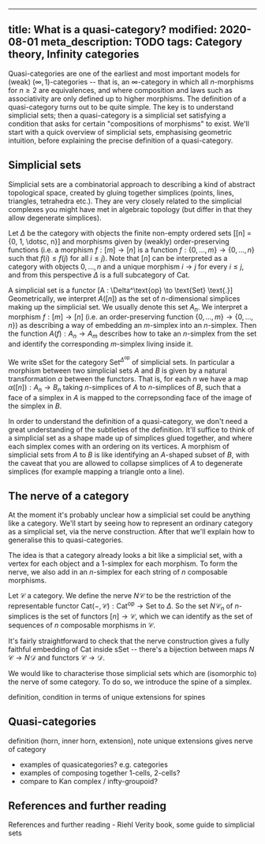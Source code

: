 ----
title: What is a quasi-category?
modified: 2020-08-01
meta_description: TODO
tags: Category theory, Infinity categories
----

Quasi-categories are one of the earliest and most important models for (weak) $(\infty, 1)$-categories -- that is, an $\infty$-category in which all $n$-morphisms for $n \ge 2$ are equivalences, and where composition and laws such as associativity are only defined up to higher morphisms. <!-- TODO explain this much better --> <!-- TODO credit Joyal, Lurie, Vogtmansdfj etc? -->
The definition of a quasi-category turns out to be quite simple. The key is to understand simplicial sets; then a quasi-category is a simplicial set satisfying a condition that asks for certain "compositions of morphisms" to exist. We'll start with a quick overview of simplicial sets, emphasising geometric intuition, before explaining the precise definition of a quasi-category.

<!--more-->

## Simplicial sets

Simplicial sets are a combinatorial approach to describing a kind of abstract topological space, created by gluing together simplices (points, lines, triangles, tetrahedra etc.). They are very closely related to the simplicial complexes you might have met in algebraic topology (but differ in that they allow degenerate simplices).<!-- TODO move parenthetical to a footnote, or explain later and flag that here-->

<!-- picture here -->

Let $\Delta$ be the category with objects the finite non-empty ordered sets
\[[n] = \{0, 1, \dotsc, n\}\]
and morphisms given by (weakly) order-preserving functions (i.e. a morphism $f : [m] \to [n]$ is a function $f : \{0, \dotsc, m\} \to \{0, \dotsc, n\}$ such that $f(i) \le f(j)$ for all $i \le j$). Note that $[n]$ can be interpreted as a category with objects $0, \dotsc, n$ and a unique morphism $i \to j$ for every $i \le j$, and from this perspective $\Delta$ is a full subcategory of $\text{Cat}$.

A simplicial set is a functor
\[A : \Delta^\text{op} \to \text{Set} \text{.}\]
Geometrically, we interpret $A([n])$ as the set of $n$-dimensional simplices making up the simplicial set. We usually denote this set $A_n$. We interpret a morphism $f : [m] \to [n]$ (i.e. an order-preserving function $\{0, \dotsc, m\} \to \{0, \dotsc, n\}$) as describing a way of embedding an $m$-simplex into an $n$-simplex. Then the function $A(f) : A_n \to A_m$ describes how to take an $n$-simplex from the set and identify the corresponding $m$-simplex living inside it.

<!-- pictures -->

We write $\text{sSet}$ for the category $\text{Set}^{\Delta^\text{op}}$ of simplicial sets. In particular a morphism between two simplicial sets $A$ and $B$ is given by a natural transformation $\alpha$ between the functors. That is, for each $n$ we have a map $\alpha([n]) : A_n \to B_n$ taking $n$-simplices of $A$ to $n$-simplices of $B$, such that a face of a simplex in $A$ is mapped to the correpsonding face of the image of the simplex in $B$.

<!-- mention degenerate simplices? maybe pretty diagram with all the 2-simplices in the standard 2-simplex -->
In order to understand the definition of a quasi-category, we don't need a great understanding of the subtleties of the definition. It'll suffice to think of a simplicial set as a shape made up of simplices glued together, and where each simplex comes with an ordering on its vertices. A morphism of simplicial sets from $A$ to $B$ is like identifying an $A$-shaped subset of $B$, with the caveat that you are allowed to collapse simplices of $A$ to degenerate simplices (for example mapping a triangle onto a line). <!-- expand this? -->

<!-- pictures -->

<!-- mention maybe future post?-->

## The nerve of a category

At the moment it's probably unclear how a simplicial set could be anything like a category. We'll start by seeing how to represent an ordinary category as a simplicial set, via the nerve construction. After that we'll explain how to generalise this to quasi-categories.

The idea is that a category already looks a bit like a simplicial set, with a vertex for each object and a $1$-simplex for each morphism. To form the nerve, we also add in an $n$-simplex for each string of $n$ composable morphisms.

Let $\mathcal{C}$ a category. We define the nerve $N\!\mathcal{C}$ to be the restriction of the representable functor $\text{Cat}({-}, \mathcal{C}) : \text{Cat}^\text{op} \to \text{Set}$ to $\Delta$. So the set $N\!\mathcal{C}_n$ of $n$-simplices is the set of functors $[n] \to \mathcal{C}$, which we can identify as the set of sequences of $n$ composable morphisms in $\mathcal{C}$.

<!-- picture -->

It's fairly straightforward to check that the nerve construction gives a fully faithful embedding of $\text{Cat}$ inside $\text{sSet}$ -- there's a bijection between maps $N\!\mathcal{C} \to N\!\mathcal{D}$ and functors $\mathcal{C} \to \mathcal{D}$.

We would like to characterise those simplicial sets which are (isomorphic to) the nerve of some category. To do so, we introduce the spine of a simplex.

definition, condition in terms of unique extensions for spines

## Quasi-categories

definition (horn, inner horn, extension), note unique extensions gives nerve of category
- examples of quasicategories? e.g. categories
- examples of composing together 1-cells, 2-cells?
- compare to Kan complex / infty-groupoid?

## References and further reading

References and further reading - Riehl Verity book, some guide to simplicial sets
